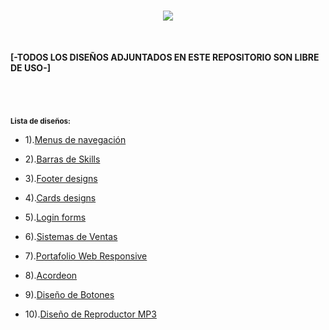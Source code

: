 <h1 align="center"><img src="https://user-images.githubusercontent.com/75953873/177235245-18684f89-9634-41ed-b838-d3db45ce094c.png"></h1>

</br>

**[-TODOS LOS DISEÑOS ADJUNTADOS EN ESTE REPOSITORIO SON LIBRE DE USO-]**

<h1 align="center"></h1>

</br>

<sub>**Lista de diseños:**</sub>

- 1).<a href="https://github.com/R3LI4NT/proyectos-web/tree/main/Menus%20Navegaci%C3%B3n" target="_blank">Menus de navegación</a>

- 2).<a href="https://github.com/R3LI4NT/proyectos-web/tree/main/Barras%20Skills" target="_blank">Barras de Skills</a>

- 3).<a href="https://github.com/R3LI4NT/proyectos-web/tree/main/Footer%20Designs" target="_blank">Footer designs</a>

- 4).<a href="https://github.com/R3LI4NT/proyectos-web/tree/main/Card%20Designs" target="_blank">Cards designs</a>

- 5).<a href="https://github.com/R3LI4NT/proyectos-web/tree/main/Login%20forms" target="_blank">Login forms</a>

- 6).<a href="https://github.com/R3LI4NT/proyectos-web/tree/main/Sistema%20de%20Ventas" target="_blank">Sistemas de Ventas</a>

- 7).<a href="https://github.com/R3LI4NT/proyectos-web/tree/main/Portafolio%20Web" target="_blank">Portafolio Web Responsive</a>

- 8).<a href="https://github.com/R3LI4NT/proyectos-web/tree/main/Acordeon" target="_blank">Acordeon</a>

- 9).<a href="https://github.com/R3LI4NT/proyectos-web/tree/main/Botones" target="_blank">Diseño de Botones</a>

- 10).<a href="https://github.com/R3LI4NT/proyectos-web/tree/main/Dise%C3%B1o%20de%20Reproductor%20MP3" target="_blank">Diseño de Reproductor MP3</a>
